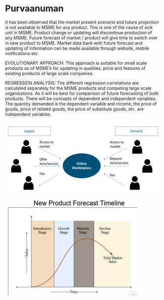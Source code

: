 # Purvaanuman

It has been observed that the market present scenario and future projection is not available to MSME for any product. This is one of the cause of sick unit in MSME. Product change or updating will discontinue production of any MSME. Future forecast of market / product will give time to switch over in new product to MSME. Market data bank with future forecast and updating of information can be made available through website, mobile notifications etc.

EVOLUTIONARY APPROACH: This approach is suitable for small scale products as of MSME’s for updating in qualities, price and features of existing products of large scale companies.

REGRESSION ANALYSIS: The different regression correlations are calculated separately for the MSME products and competing large scale organizations. As it will be best for comparison of future forecasting of both products. There will be concepts of dependent and independent variables. The quantity demanded is the dependent variable and income, the price of goods, price of related goods, the price of substitute goods, etc. are independent variables.

![](images/image.png)

![](images/image2.png)
